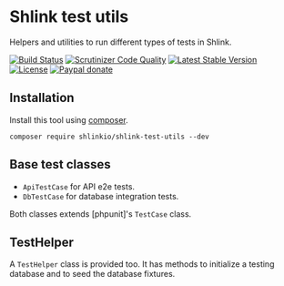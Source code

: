 # Shlink test utils

Helpers and utilities to run different types of tests in Shlink.

[![Build Status](https://img.shields.io/travis/shlinkio/shlink-test-utils.svg?style=flat-square)](https://travis-ci.org/shlinkio/shlink-test-utils)
[![Scrutinizer Code Quality](https://img.shields.io/scrutinizer/g/shlinkio/shlink-test-utils.svg?style=flat-square)](https://scrutinizer-ci.com/g/shlinkio/shlink-test-utils/?branch=master)
[![Latest Stable Version](https://img.shields.io/github/release/shlinkio/shlink-test-utils.svg?style=flat-square)](https://packagist.org/packages/shlinkio/shlink-test-utils)
[![License](https://img.shields.io/github/license/shlinkio/shlink-test-utils.svg?style=flat-square)](https://github.com/shlinkio/shlink-test-utils/blob/master/LICENSE)
[![Paypal donate](https://img.shields.io/badge/Donate-paypal-blue.svg?style=flat-square&logo=paypal&colorA=aaaaaa)](https://acel.me/donate)

## Installation

Install this tool using [composer](https://getcomposer.org/).

    composer require shlinkio/shlink-test-utils --dev

## Base test classes

* `ApiTestCase` for API e2e tests.
* `DbTestCase` for database integration tests.

Both classes extends [phpunit]'s `TestCase` class.

## TestHelper

A `TestHelper` class is provided too. It has methods to initialize a testing database and to seed the database fixtures.
